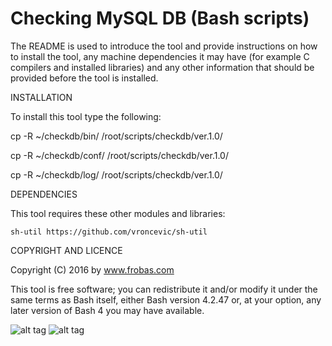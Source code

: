 Checking MySQL DB (Bash scripts)
================================================================================

The README is used to introduce the tool and provide instructions on
how to install the tool, any machine dependencies it may have (for
example C compilers and installed libraries) and any other information
that should be provided before the tool is installed.

INSTALLATION

To install this tool type the following:

   cp -R ~/checkdb/bin/   /root/scripts/checkdb/ver.1.0/

   cp -R ~/checkdb/conf/  /root/scripts/checkdb/ver.1.0/

   cp -R ~/checkdb/log/   /root/scripts/checkdb/ver.1.0/


DEPENDENCIES

This tool requires these other modules and libraries:

  	sh-util	https://github.com/vroncevic/sh-util

COPYRIGHT AND LICENCE

Copyright (C) 2016 by www.frobas.com

This tool is free software; you can redistribute it and/or modify
it under the same terms as Bash itself, either Bash version 4.2.47 or,
at your option, any later version of Bash 4 you may have available.

![alt tag](https://raw.githubusercontent.com/vroncevic/checkdb/master/bash_logo_255_113.png)
![alt tag](https://raw.githubusercontent.com/vroncevic/checkdb/master/linux_logo_327_215.jpg)
